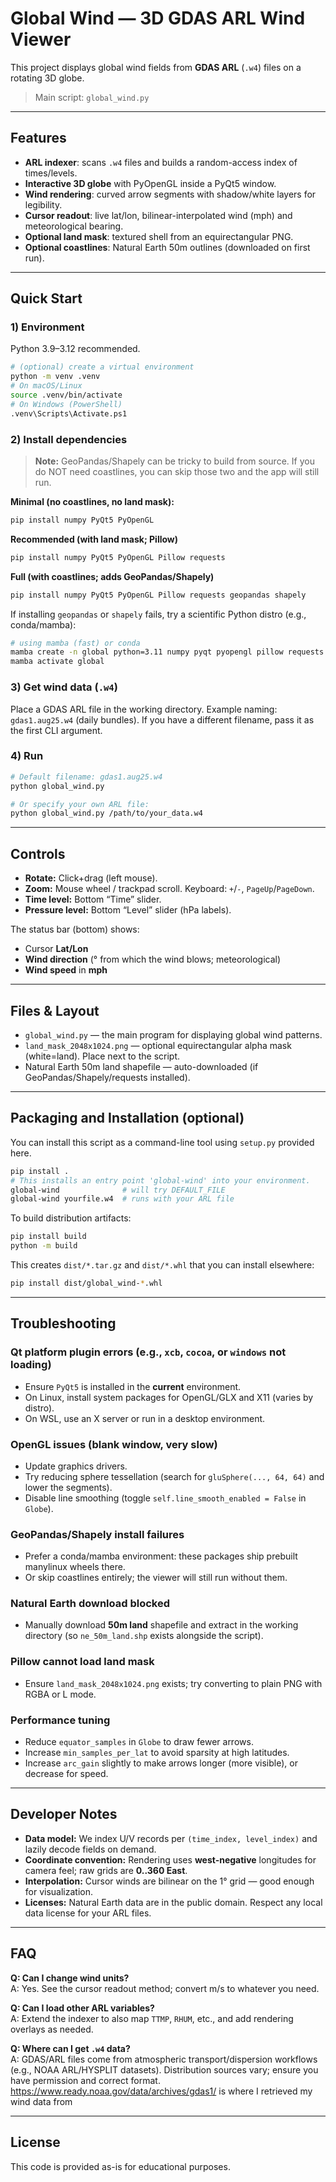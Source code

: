 # Global Wind — 3D GDAS ARL Wind Viewer

This project displays global wind fields from **GDAS ARL** (`.w4`) files on a rotating 3D globe.

> Main script: `global_wind.py`

---

## Features

- **ARL indexer**: scans `.w4` files and builds a random-access index of times/levels.
- **Interactive 3D globe** with PyOpenGL inside a PyQt5 window.
- **Wind rendering**: curved arrow segments with shadow/white layers for legibility.
- **Cursor readout**: live lat/lon, bilinear-interpolated wind (mph) and meteorological bearing.
- **Optional land mask**: textured shell from an equirectangular PNG.
- **Optional coastlines**: Natural Earth 50m outlines (downloaded on first run).

---

## Quick Start

### 1) Environment
Python 3.9–3.12 recommended.

```bash
# (optional) create a virtual environment
python -m venv .venv
# On macOS/Linux
source .venv/bin/activate
# On Windows (PowerShell)
.venv\Scripts\Activate.ps1
```

### 2) Install dependencies

> **Note:** GeoPandas/Shapely can be tricky to build from source. If you do NOT need coastlines,
> you can skip those two and the app will still run.

**Minimal (no coastlines, no land mask):**
```bash
pip install numpy PyQt5 PyOpenGL
```

**Recommended (with land mask; Pillow)**
```bash
pip install numpy PyQt5 PyOpenGL Pillow requests
```

**Full (with coastlines; adds GeoPandas/Shapely)**
```bash
pip install numpy PyQt5 PyOpenGL Pillow requests geopandas shapely
```
If installing `geopandas` or `shapely` fails, try a scientific Python distro (e.g., conda/mamba):

```bash
# using mamba (fast) or conda
mamba create -n global python=3.11 numpy pyqt pyopengl pillow requests geopandas shapely
mamba activate global
```

### 3) Get wind data (`.w4`)

Place a GDAS ARL file in the working directory. Example naming: `gdas1.aug25.w4` (daily bundles).
If you have a different filename, pass it as the first CLI argument.

### 4) Run

```bash
# Default filename: gdas1.aug25.w4
python global_wind.py

# Or specify your own ARL file:
python global_wind.py /path/to/your_data.w4
```

---

## Controls

- **Rotate:** Click+drag (left mouse).
- **Zoom:** Mouse wheel / trackpad scroll. Keyboard: `+`/`-`, `PageUp`/`PageDown`.
- **Time level:** Bottom “Time” slider.
- **Pressure level:** Bottom “Level” slider (hPa labels).

The status bar (bottom) shows:
- Cursor **Lat/Lon**
- **Wind direction** (° from which the wind blows; meteorological)
- **Wind speed** in **mph**

---

## Files & Layout

- `global_wind.py` — the main program for displaying global wind patterns.
- `land_mask_2048x1024.png` — optional equirectangular alpha mask (white=land). Place next to the script.
- Natural Earth 50m land shapefile — auto-downloaded (if GeoPandas/Shapely/requests installed).
---

## Packaging and Installation (optional)

You can install this script as a command-line tool using `setup.py` provided here.

```bash
pip install .
# This installs an entry point 'global-wind' into your environment.
global-wind              # will try DEFAULT_FILE
global-wind yourfile.w4  # runs with your ARL file
```

To build distribution artifacts:

```bash
pip install build
python -m build
```
This creates `dist/*.tar.gz` and `dist/*.whl` that you can install elsewhere:

```bash
pip install dist/global_wind-*.whl
```

---

## Troubleshooting

### Qt platform plugin errors (e.g., `xcb`, `cocoa`, or `windows` not loading)
- Ensure `PyQt5` is installed in the **current** environment.
- On Linux, install system packages for OpenGL/GLX and X11 (varies by distro).
- On WSL, use an X server or run in a desktop environment.

### OpenGL issues (blank window, very slow)
- Update graphics drivers.
- Try reducing sphere tessellation (search for `gluSphere(..., 64, 64)` and lower the segments).
- Disable line smoothing (toggle `self.line_smooth_enabled = False` in `Globe`).

### GeoPandas/Shapely install failures
- Prefer a conda/mamba environment: these packages ship prebuilt manylinux wheels there.
- Or skip coastlines entirely; the viewer will still run without them.

### Natural Earth download blocked
- Manually download **50m land** shapefile and extract in the working directory
  (so `ne_50m_land.shp` exists alongside the script).

### Pillow cannot load land mask
- Ensure `land_mask_2048x1024.png` exists; try converting to plain PNG with RGBA or L mode.

### Performance tuning
- Reduce `equator_samples` in `Globe` to draw fewer arrows.
- Increase `min_samples_per_lat` to avoid sparsity at high latitudes.
- Increase `arc_gain` slightly to make arrows longer (more visible), or decrease for speed.

---

## Developer Notes

- **Data model:** We index U/V records per `(time_index, level_index)` and lazily decode fields on demand.
- **Coordinate convention:** Rendering uses **west-negative** longitudes for camera feel; raw grids are **0..360 East**.
- **Interpolation:** Cursor winds are bilinear on the 1° grid — good enough for visualization.
- **Licenses:** Natural Earth data are in the public domain. Respect any local data license for your ARL files.

---

## FAQ

**Q: Can I change wind units?**  
A: Yes. See the cursor readout method; convert m/s to whatever you need.

**Q: Can I load other ARL variables?**  
A: Extend the indexer to also map `TTMP`, `RHUM`, etc., and add rendering overlays as needed.

**Q: Where can I get `.w4` data?**  
A: GDAS/ARL files come from atmospheric transport/dispersion workflows (e.g., NOAA ARL/HYSPLIT datasets).
Distribution sources vary; ensure you have permission and correct format.
https://www.ready.noaa.gov/data/archives/gdas1/ is where I retrieved my wind data from

---

## License
This code is provided as-is for educational purposes.
